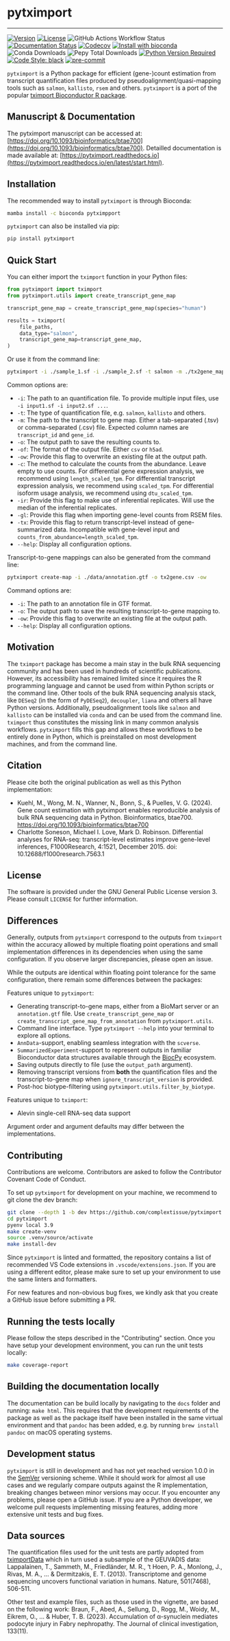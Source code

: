 # pytximport

<hr />

[![Version](https://img.shields.io/pypi/v/pytximport)](https://pypi.org/project/pytximport/)
[![License](https://img.shields.io/pypi/l/pytximport)](https://github.com/complextissue/pytximport)
![GitHub Actions Workflow Status](https://img.shields.io/github/actions/workflow/status/complextissue/pytximport/ci.yml)
[![Documentation Status](https://readthedocs.org/projects/pytximport/badge/?version=latest)](https://pytximport.readthedocs.io/en/latest/?badge=latest)
[![Codecov](https://codecov.io/gh/complextissue/pytximport/graph/badge.svg?token=M9JEHJVXYI)](https://codecov.io/gh/complextissue/pytximport)
[![Install with bioconda](https://img.shields.io/badge/install%20with-bioconda-brightgreen.svg?style=flat)](http://bioconda.github.io/recipes/pytximport/README.html)
![Conda Downloads](https://img.shields.io/conda/d/bioconda/pytximport)
![Pepy Total Downloads](https://img.shields.io/pepy/dt/pytximport?label=PyPi%7Cdownloads)
[![Python Version Required](https://img.shields.io/pypi/pyversions/pytximport)](https://pypi.org/project/pytximport/)
[![Code Style: black](https://img.shields.io/badge/code%20style-black-000000.svg)](https://github.com/psf/black)
[![pre-commit](https://img.shields.io/badge/pre--commit-enabled-brightgreen?logo=pre-commit&logoColor=white)](https://github.com/pre-commit/pre-commit)

`pytximport` is a Python package for efficient (gene-)count estimation from transcript quantification files produced by pseudoalignment/quasi-mapping tools such as `salmon`, `kallisto`, `rsem` and others. `pytximport` is a port of the popular [tximport Bioconductor R package](https://bioconductor.org/packages/release/bioc/html/tximport.html).

## Manuscript & Documentation

The pytximport manuscript can be accessed at: [https://doi.org/10.1093/bioinformatics/btae700](https://doi.org/10.1093/bioinformatics/btae700).
Detailled documentation is made available at: [https://pytximport.readthedocs.io](https://pytximport.readthedocs.io/en/latest/start.html).

## Installation

The recommended way to install `pytximport` is through Bioconda:

```bash
mamba install -c bioconda pytximpport
```

`pytximport` can also be installed via pip:
```bash
pip install pytximport
```

## Quick Start

You can either import the `tximport` function in your Python files:

```python
from pytximport import tximport
from pytximport.utils import create_transcript_gene_map

transcript_gene_map = create_transcript_gene_map(species="human")

results = tximport(
    file_paths,
    data_type="salmon",
    transcript_gene_map=transcript_gene_map,
)
```

Or use it from the command line:

```bash
pytximport -i ./sample_1.sf -i ./sample_2.sf -t salmon -m ./tx2gene_map.tsv -o ./output_counts.csv
```

Common options are:

- `-i`: The path to an quantification file. To provide multiple input files, use `-i input1.sf -i input2.sf ...`.
- `-t`: The type of quantification file, e.g. `salmon`, `kallisto` and others.
- `-m`: The path to the transcript to gene map. Either a tab-separated (.tsv) or comma-separated (.csv) file. Expected column names are `transcript_id` and `gene_id`.
- `-o`: The output path to save the resulting counts to.
- `-of`: The format of the output file. Either `csv` or `h5ad`.
- `-ow`: Provide this flag to overwrite an existing file at the output path.
- `-c`: The method to calculate the counts from the abundance. Leave empty to use counts. For differential gene expression analysis, we recommend using `length_scaled_tpm`. For differential transcript expression analysis, we recommend using `scaled_tpm`. For differential isoform usage analysis, we recommend using `dtu_scaled_tpm`.
- `-ir`: Provide this flag to make use of inferential replicates. Will use the median of the inferential replicates.
- `-gl`: Provide this flag when importing gene-level counts from RSEM files.
- `-tx`: Provide this flag to return transcript-level instead of gene-summarized data. Incompatible with gene-level input and `counts_from_abundance=length_scaled_tpm`.
- `--help`: Display all configuration options.

Transcript-to-gene mappings can also be generated from the command line:

```bash
pytximport create-map -i ./data/annotation.gtf -o tx2gene.csv -ow
```

Command options are:

- `-i`: The path to an annotation file in GTF format.
- `-o`: The output path to save the resulting transcript-to-gene mapping to.
- `-ow`: Provide this flag to overwrite an existing file at the output path.
- `--help`: Display all configuration options.

## Motivation

The `tximport` package has become a main stay in the bulk RNA sequencing community and has been used in hundreds of scientific publications. However, its accessibility has remained limited since it requires the R programming language and cannot be used from within Python scripts or the command line. Other tools of the bulk RNA sequencing analysis stack, like `DESeq2` (in the form of `PyDESeq2`), `decoupler`, `liana` and others all have Python versions. Additionally, pseudoalignment tools like `salmon` and `kallisto` can be installed via `conda` and can be used from the command line.
`tximport` thus constitutes the missing link in many common analysis workflows. `pytximport` fills this gap and allows these workflows to be entirely done in Python, which is preinstalled on most development machines, and from the command line.

## Citation

Please cite both the original publication as well as this Python implementation:

- Kuehl, M., Wong, M. N., Wanner, N., Bonn, S., & Puelles, V. G. (2024). Gene count estimation with pytximport enables reproducible analysis of bulk RNA sequencing data in Python. Bioinformatics, btae700. https://doi.org/10.1093/bioinformatics/btae700
- Charlotte Soneson, Michael I. Love, Mark D. Robinson. Differential analyses for RNA-seq: transcript-level estimates improve gene-level inferences, F1000Research, 4:1521, December 2015. doi: 10.12688/f1000research.7563.1

## License

The software is provided under the GNU General Public License version 3. Please consult `LICENSE` for further information.

## Differences

Generally, outputs from `pytximport` correspond to the outputs from `tximport` within the accuracy allowed by multiple floating point operations and small implementation differences in its dependencies when using the same configuration. If you observe larger discrepancies, please open an issue.

While the outputs are identical within floating point tolerance for the same configuration, there remain some differences between the packages:

Features unique to `pytximport`:
- Generating transcript-to-gene maps, either from a BioMart server or an `annotation.gtf` file. Use `create_transcript_gene_map` or `create_transcript_gene_map_from_annotation` from `pytximport.utils`.
- Command line interface. Type `pytximport --help` into your terminal to explore all options.
- `AnnData`-support, enabling seamless integration with the `scverse`.
- `SummarizedExperiment`-support to represent outputs in familiar Bioconductor data structures available through the [BiocPy](https://github.com/biocpy) ecosystem.
- Saving outputs directly to file (use the `output_path` argument).
- Removing transcript versions from **both** the quantification files and the transcript-to-gene map when `ignore_transcript_version` is provided.
- Post-hoc biotype-filtering using `pytximport.utils.filter_by_biotype`.

Features unique to `tximport`:
- Alevin single-cell RNA-seq data support

Argument order and argument defaults may differ between the implementations.

## Contributing

Contributions are welcome. Contributors are asked to follow the Contributor Covenant Code of Conduct.

To set up `pytximport` for development on your machine, we recommend to git clone the dev branch:

```bash
git clone --depth 1 -b dev https://github.com/complextissue/pytximport.git
cd pytximport
pyenv local 3.9
make create-venv
source .venv/source/activate
make install-dev
```

Since `pytximport` is linted and formatted, the repository contains a list of recommended VS Code extensions in `.vscode/extensions.json`. If you are using a different editor, please make sure to set up your environment to use the same linters and formatters.

For new features and non-obvious bug fixes, we kindly ask that you create a GitHub issue before submitting a PR.

## Running the tests locally

Please follow the steps described in the "Contributing" section. Once you have setup your development environment, you can run the unit tests locally:

```bash
make coverage-report
```

## Building the documentation locally

The documentation can be build locally by navigating to the `docs` folder and running: `make html`.
This requires that the development requirements of the package as well as the package itself have been installed in the same virtual environment and that `pandoc` has been added, e.g. by running `brew install pandoc` on macOS operating systems.

## Development status

`pytximport` is still in development and has not yet reached version 1.0.0 in the [SemVer](https://semver.org/) versioning scheme. While it should work for almost all use cases and we regularly compare outputs against the R implementation, breaking changes between minor versions may occur. If you encounter any problems, please open a GitHub issue. If you are a Python developer, we welcome pull requests implementing missing features, adding more extensive unit tests and bug fixes.

## Data sources

The quantification files used for the unit tests are partly adopted from [tximportData](https://doi.org/doi:10.18129/B9.bioc.tximportData) which in turn used a subsample of the GEUVADIS data:
Lappalainen, T., Sammeth, M., Friedländer, M. R., ‘t Hoen, P. A., Monlong, J., Rivas, M. A., ... & Dermitzakis, E. T. (2013). Transcriptome and genome sequencing uncovers functional variation in humans. Nature, 501(7468), 506-511.

Other test and example files, such as those used in the vignette, are based on the following work:
Braun, F., Abed, A., Sellung, D., Rogg, M., Woidy, M., Eikrem, O., ... & Huber, T. B. (2023). Accumulation of α-synuclein mediates podocyte injury in Fabry nephropathy. The Journal of clinical investigation, 133(11).
